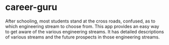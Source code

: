 career-guru
===========

After schooling, most students stand at the cross roads, confused, as to which engineering stream to choose from. This app provides an easy way to get aware of the various engineering streams. It has detailed descriptions of various streams and the future prospects in those engineering streams.

